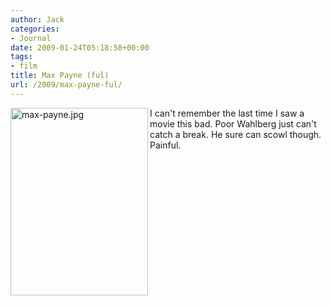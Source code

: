 ```yaml
---
author: Jack
categories:
- Journal
date: 2009-01-24T05:18:58+00:00
tags:
- film
title: Max Payne (ful)
url: /2009/max-payne-ful/
---
```


<img src="http://baty.net/files/max-payne.jpg" alt="max-payne.jpg" border="0" width="220" height="300" align="left" />

I can't remember the last time I saw a movie this bad. Poor Wahlberg just can't catch a break. He sure can scowl though. Painful.